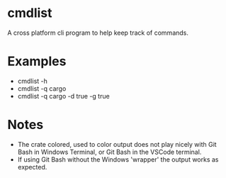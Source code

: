# cmdlist

A cross platform cli program to help keep track of commands.


# Examples
- cmdlist -h
- cmdlist -q cargo
- cmdlist -q cargo -d true -g true

# Notes
- The crate colored, used to color output does not play nicely with Git Bash in Windows Terminal, or Git Bash in the VSCode terminal.
- If using Git Bash without the Windows 'wrapper' the output works as expected.
